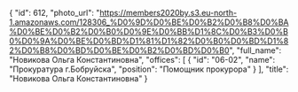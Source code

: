 {
    "id": 612,
    "photo_url": "https://members2020by.s3.eu-north-1.amazonaws.com/128306_%D0%9D%D0%BE%D0%B2%D0%B8%D0%BA%D0%BE%D0%B2%D0%B0%D0%9E%D0%BB%D1%8C%D0%B3%D0%B0%D0%9A%D0%BE%D0%BD%D1%81%D1%82%D0%B0%D0%BD%D1%82%D0%B8%D0%BD%D0%BE%D0%B2%D0%BD%D0%B0",
    "full_name": "Новикова Ольга Константиновна",
    "offices": [
        {
            "id": "06-02",
            "name": "Прокуратура г.Бобруйска",
            "position": "Помощник прокурора"
        }
    ],
    "title": "Новикова Ольга Константиновна"
}